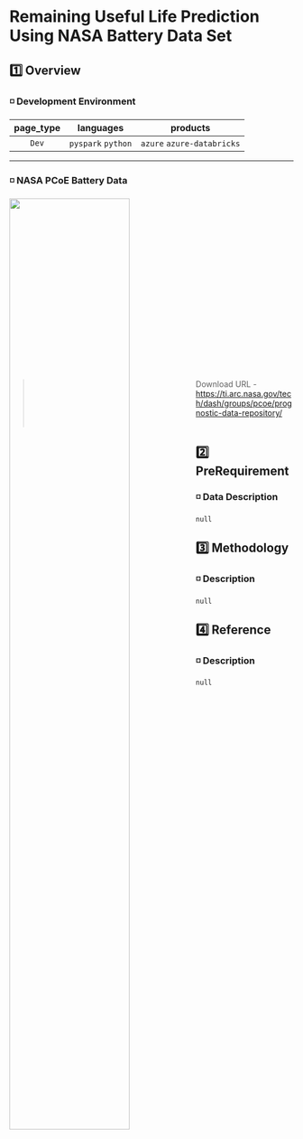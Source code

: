 # Remaining Useful Life Prediction Using NASA Battery Data Set

## 1️⃣ Overview

### ◽ Development Environment
page_type | languages | products
:------:|:------:|:------:
`Dev` |`pyspark` `python`|`azure` `azure-databricks`
---
### ◽ NASA PCoE Battery Data
<img src="https://user-images.githubusercontent.com/88306533/128735382-30fec59a-fcb7-4763-9f89-46c658035fa5.png" width="65%" height="65%" align="left"></img>
<br></br><br></br><br></br><br></br><br></br><br></br><br></br><br></br><br></br>
>Download URL - <https://ti.arc.nasa.gov/tech/dash/groups/pcoe/prognostic-data-repository/>
<br></br>

## 2️⃣ PreRequirement
### ◽ Data Description
    null

## 3️⃣ Methodology
### ◽ Description
    null

## 4️⃣ Reference
### ◽ Description
    null
